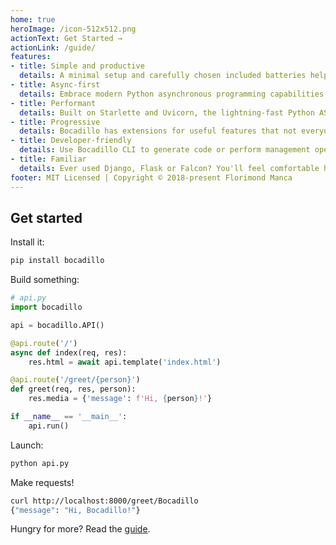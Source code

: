 ```yaml
---
home: true
heroImage: /icon-512x512.png
actionText: Get Started →
actionLink: /guide/
features:
- title: Simple and productive
  details: A minimal setup and carefully chosen included batteries help you solve common (and more advanced) problems in no time. 
- title: Async-first
  details: Embrace modern Python asynchronous programming capabilities! Don't worry, though — it's all optional.
- title: Performant
  details: Built on Starlette and Uvicorn, the lightning-fast Python ASGI toolkit and server.
- title: Progressive
  details: Bocadillo has extensions for useful features that not everyone might need, like talking to a database.
- title: Developer-friendly
  details: Use Bocadillo CLI to generate code or perform management operations in a breeze.
- title: Familiar
  details: Ever used Django, Flask or Falcon? You'll feel comfortable here.
footer: MIT Licensed | Copyright © 2018-present Florimond Manca
---
```


## Get started

Install it:

```bash
pip install bocadillo
```

Build something:

```python
# api.py
import bocadillo

api = bocadillo.API()

@api.route('/')
async def index(req, res):
    res.html = await api.template('index.html')

@api.route('/greet/{person}')
def greet(req, res, person):
    res.media = {'message': f'Hi, {person}!'}

if __name__ == '__main__':
    api.run()
```

Launch:

```bash
python api.py
```

Make requests!

```bash
curl http://localhost:8000/greet/Bocadillo
{"message": "Hi, Bocadillo!"}
```

Hungry for more? Read the [guide](/guide/).
